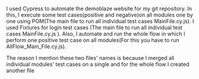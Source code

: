 I used Cypress to automate the demoblaze website for my git repository. In this, I execute some test cases(positive and negative)on all modules one by one using POM(The main file to run all individual test cases MainFile.cy.js).
I used Fixtures for login test cases (The main file to run all individual test cases MainFile.cy.js ).
 Also, I automate and run the whole flow in which I perform one positive test case on all modules(For this you have to run AllFlow_Main_File.cy.js).

 The reason I mention these two files' names is because I merged all individual modules' test cases on a single and for the whole flow I created another file

